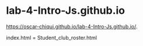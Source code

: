 # lab-4-Intro-Js.github.io

https://oscar-chiqui.github.io/lab-4-Intro-Js.github.io/.

index.html = Student_club_roster.html


